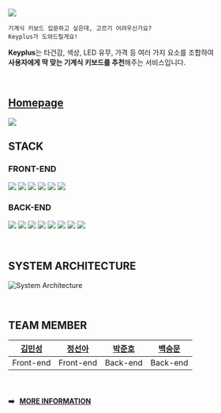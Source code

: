 <br />

<img src="https://media.discordapp.net/attachments/880163201872961636/895863859305398282/keyplus_logo.png" />


```
기계식 키보드 입문하고 싶은데, 고르기 어려우신가요?
Keyplus가 도와드릴게요!
```
**Keyplus**는 타건감, 색상, LED 유무, 가격 등 여러 가지 요소를 조합하여   
**사용자에게 딱 맞는 기계식 키보드를 추천**해주는 서비스입니다.

<br />
<h2><a href="https://keyplus.kr"><strong>Homepage</strong></a></h2>


<img src="https://media.discordapp.net/attachments/871554528389005335/892987580147175484/landing.png" />

<br />


## STACK
### FRONT-END
<p>
  <img src="https://img.shields.io/badge/JavaScript-F7DF1E?style=flat-square"/>
  <img src="https://img.shields.io/badge/React-61DAFB?style=flat-square"/>
  <img src="https://img.shields.io/badge/Redux Toolkit-764ABC?style=flat-square"/>
  <img src="https://img.shields.io/badge/redux persist-FF6550?style=flat-square"/>
  <img src="https://img.shields.io/badge/SCSS-CC6699?style=flat-square"/>
  <img src="https://img.shields.io/badge/axios-41454A?style=flat-square"/>
</p>

### BACK-END

<p>
  <img src="https://img.shields.io/badge/Node.js-339933?style=flat-square"/>
  <img src="https://img.shields.io/badge/Express.js-000000?style=flat-square"/>
  <img src="https://img.shields.io/badge/MySQL-4479A1?style=flat-square"/>
  <img src="https://img.shields.io/badge/Sequelize-40AEF0?style=flat-square"/>
  <img src="https://img.shields.io/badge/multer-FF9E0F?style=flat-square"/>
  <img src="https://img.shields.io/badge/Bcrypt-41454A?style=flat-square"/>
  <img src="https://img.shields.io/badge/JWT-EF2D5E?style=flat-square"/>
  <img src="https://img.shields.io/badge/Nodemailer-339933?style=flat-square"/>
</p>


<br />

## SYSTEM ARCHITECTURE
![System Architecture](https://media.discordapp.net/attachments/871554528389005335/896256117016002640/Web_App_Reference_Architecture_V2_10.png?width=1732&height=1027)


<br />


## TEAM MEMBER
| <a href="https://github.com/chloemk">김민성</a>  | <a href="https://github.com/seona-jung">정선아</a>   | <a href="https://github.com/do8972">박준호</a>  | <a href="https://github.com/goodbsm2421">백승문</a>  |
| :----: |:----:| :----:| :---:|
| Front-end | Front-end | Back-end |Back-end |

<br />


#### :arrow_right: &nbsp; <a href="https://www.notion.so/10-29plus-Keyplus-2944b227228343aaa5671faab5763cd8">MORE INFORMATION</a>
